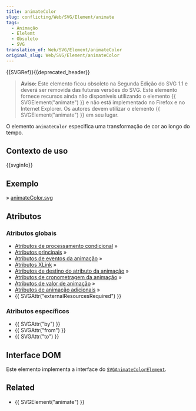 ```yaml
---
title: animateColor
slug: conflicting/Web/SVG/Element/animate
tags:
  - Animação
  - Elelemt
  - Obsoleto
  - SVG
translation_of: Web/SVG/Element/animateColor
original_slug: Web/SVG/Element/animateColor
---
```

{{SVGRef}}{{deprecated_header}}

> **Aviso:** Este elemento ficou obsoleto na Segunda Edição do SVG 1.1 e deverá ser removida das futuras versões do SVG. Este elemento fornece recursos ainda não disponíveis utilizando o elemento {{ SVGElement("animate") }} e não está implementado no Firefox e no Internet Explorer. Os autores devem utilizar o elemento {{ SVGElement("animate") }} em seu lugar.

O elemento `animateColor` especifica uma transformação de cor ao longo do tempo.

## Contexto de uso

{{svginfo}}

## Exemplo

» [animateColor.svg](/files/3264/animateColor.svg)

## Atributos

### Atributos globais

- [Atributos de processamento condicional](/pt-BR/docs/SVG/Attribute#ConditionalProccessing "en/SVG/Attribute#ConditionalProccessing") »
- [Atributos principais](/pt-BR/docs/SVG/Attribute#Core "en/SVG/Attribute#Core") »
- [Atributos de eventos da animação](/pt-BR/docs/SVG/Attribute#AnimationEvent "en/SVG/Attribute#AnimationEvent") »
- [Atributos XLink](/pt-BR/docs/SVG/Attribute#XLink "en/SVG/Attribute#XLink") »
- [Atributos de destino do atributo da animação](/pt-BR/docs/SVG/Attribute#AnimationAttributeTarget "en/SVG/Attribute#AnimationAttributeTarget") »
- [Atributos de cronometragem da animação](/pt-BR/docs/SVG/Attribute#AnimationTiming "en/SVG/Attribute#AnimationTiming") »
- [Atributos de valor de animação](/pt-BR/docs/SVG/Attribute#AnimationValue "en/SVG/Attribute#AnimationValue") »
- [Atributos de animação adicionais](/pt-BR/docs/SVG/Attribute#AnimationAddition "en/SVG/Attribute#AnimationAddition") »
- {{ SVGAttr("externalResourcesRequired") }}

### Atributos específicos

- {{ SVGAttr("by") }}
- {{ SVGAttr("from") }}
- {{ SVGAttr("to") }}

## Interface DOM

Este elemento implementa a interface do [`SVGAnimateColorElement`](/pt-BR/docs/DOM/SVGAnimateColorElement "en/DOM/SVGAnimateColorElement").

## Related

- {{ SVGElement("animate") }}
